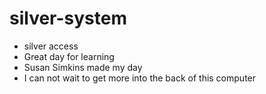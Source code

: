 # silver-system
* silver access
* Great day for learning
* Susan Simkins made my day
* I can not wait to get more into the back of this computer
